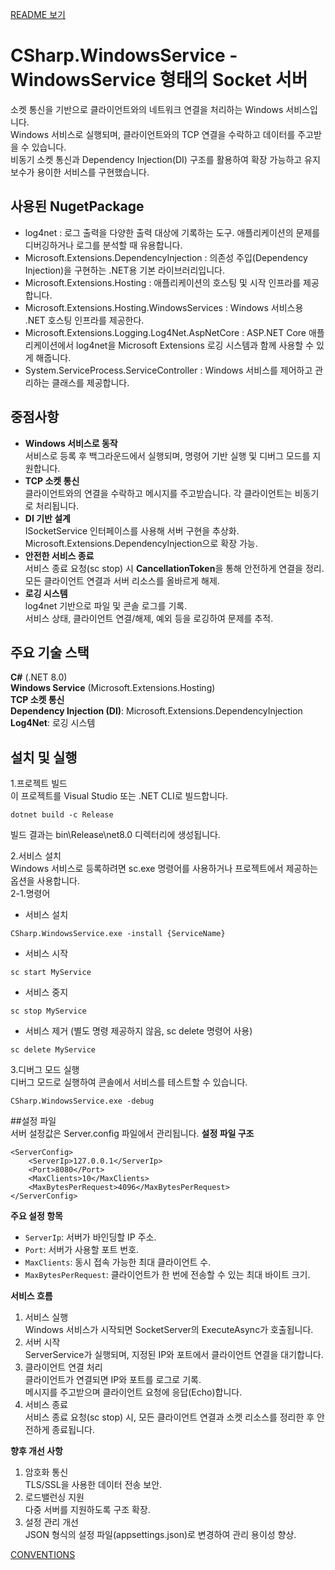 [README 보기](../README.md)

# CSharp.WindowsService - WindowsService 형태의 Socket 서버 
소켓 통신을 기반으로 클라이언트와의 네트워크 연결을 처리하는 Windows 서비스입니다.  
Windows 서비스로 실행되며, 클라이언트와의 TCP 연결을 수락하고 데이터를 주고받을 수 있습니다.  
비동기 소켓 통신과 Dependency Injection(DI) 구조를 활용하여 확장 가능하고 유지보수가 용이한 서비스를 구현했습니다.  

## 사용된 NugetPackage

 - log4net :  로그 출력을 다양한 출력 대상에 기록하는 도구. 애플리케이션의 문제를 디버깅하거나 로그를 분석할 때 유용합니다.  
 - Microsoft.Extensions.DependencyInjection : 의존성 주입(Dependency Injection)을 구현하는 .NET용 기본 라이브러리입니다.  
 - Microsoft.Extensions.Hosting : 애플리케이션의 호스팅 및 시작 인프라를 제공합니다.  
 - Microsoft.Extensions.Hosting.WindowsServices : Windows 서비스용 .NET 호스팅 인프라를 제공한다.  
 - Microsoft.Extensions.Logging.Log4Net.AspNetCore : ASP.NET Core 애플리케이션에서 log4net을 Microsoft Extensions 로깅 시스템과 함께 사용할 수 있게 해줍니다.  
 - System.ServiceProcess.ServiceController : Windows 서비스를 제어하고 관리하는 클래스를 제공합니다.  


## 중점사항
 - **Windows 서비스로 동작**  
   서비스로 등록 후 백그라운드에서 실행되며, 명령어 기반 실행 및 디버그 모드를 지원합니다.
 - **TCP 소켓 통신**  
   클라이언트와의 연결을 수락하고 메시지를 주고받습니다.
   각 클라이언트는 비동기로 처리됩니다.  
 - **DI 기반 설계**  
   ISocketService 인터페이스를 사용해 서버 구현을 추상화.  
   Microsoft.Extensions.DependencyInjection으로 확장 가능.  
 - **안전한 서비스 종료**  
   서비스 종료 요청(sc stop) 시 **CancellationToken**을 통해 안전하게 연결을 정리.  
   모든 클라이언트 연결과 서버 리소스를 올바르게 해제.  
 - **로깅 시스템**  
   log4net 기반으로 파일 및 콘솔 로그를 기록.  
   서비스 상태, 클라이언트 연결/해제, 예외 등을 로깅하여 문제를 추적.  

## 주요 기술 스택
**C#** (.NET 8.0)  
**Windows Service** (Microsoft.Extensions.Hosting)  
**TCP 소켓 통신**  
**Dependency Injection (DI)**: Microsoft.Extensions.DependencyInjection  
**Log4Net**: 로깅 시스템

  
## 설치 및 실행  
1.프로젝트 빌드  
  이 프로젝트를 Visual Studio 또는 .NET CLI로 빌드합니다.

	dotnet build -c Release

  빌드 결과는 bin\Release\net8.0 디렉터리에 생성됩니다.

2.서비스 설치  
  Windows 서비스로 등록하려면 sc.exe 명령어를 사용하거나 프로젝트에서 제공하는 옵션을 사용합니다.  
  2-1.명령어  
   - 서비스 설치  

	CSharp.WindowsService.exe -install {ServiceName}

   - 서비스 시작

	sc start MyService

   - 서비스 중지

	sc stop MyService

   - 서비스 제거
    (별도 명령 제공하지 않음, sc delete 명령어 사용)

	sc delete MyService

3.디버그 모드 실행  
  디버그 모드로 실행하여 콘솔에서 서비스를 테스트할 수 있습니다.

	CSharp.WindowsService.exe -debug

##설정 파일  
  서버 설정값은 Server.config 파일에서 관리됩니다.
  **설정 파일 구조**

	<ServerConfig>  
        <ServerIp>127.0.0.1</ServerIp>  
        <Port>8080</Port>  
        <MaxClients>10</MaxClients>  
        <MaxBytesPerRequest>4096</MaxBytesPerRequest>  
    </ServerConfig>  


  **주요 설정 항목**  
 - `ServerIp`: 서버가 바인딩할 IP 주소.  
 - `Port`: 서버가 사용할 포트 번호.   
 - `MaxClients`: 동시 접속 가능한 최대 클라이언트 수.  
 - `MaxBytesPerRequest`: 클라이언트가 한 번에 전송할 수 있는 최대 바이트 크기.  
 
  **서비스 흐름**
1. 서비스 실행  
Windows 서비스가 시작되면 SocketServer의 ExecuteAsync가 호출됩니다.
2. 서버 시작  
ServerService가 실행되며, 지정된 IP와 포트에서 클라이언트 연결을 대기합니다.
3. 클라이언트 연결 처리  
클라이언트가 연결되면 IP와 포트를 로그로 기록.  
메시지를 주고받으며 클라이언트 요청에 응답(Echo)합니다.  
4. 서비스 종료  
서비스 종료 요청(sc stop) 시, 모든 클라이언트 연결과 소켓 리소스를 정리한 후 안전하게 종료됩니다.  


**향후 개선 사항**
1. 암호화 통신  
TLS/SSL을 사용한 데이터 전송 보안.
3. 로드밸런싱 지원  
다중 서버를 지원하도록 구조 확장.
4. 설정 관리 개선  
JSON 형식의 설정 파일(appsettings.json)로 변경하여 관리 용이성 향상.  

[CONVENTIONS](CONVENTIONS.md)
